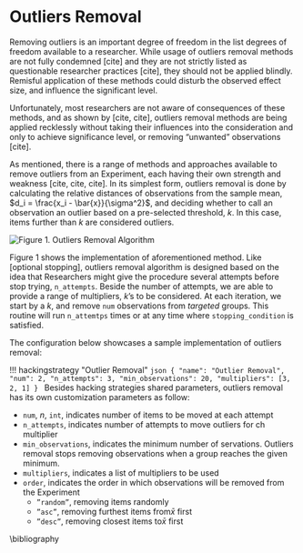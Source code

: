 # Outliers Removal

Removing outliers is an important degree of freedom in the list degrees of freedom available to a researcher. While usage of outliers removal methods are not fully condemned [cite] and they are not strictly listed as questionable researcher practices [cite], they should not be applied blindly. Remisful application of these methods could disturb the observed effect size, and influence the significant level.

Unfortunately, most researchers are not aware of consequences of these methods, and as shown by [cite, cite], outliers removal methods are being applied recklessly without taking their influences into the consideration and only to achieve significance level, or removing “unwanted” observations [cite].

As mentioned, there is a range of methods and approaches available to remove outliers from an Experiment, each having their own strength and weakness [cite, cite, cite]. In its simplest form, outliers removal is done by calculating the relative distances of observations from the sample mean, $d_i = \frac{x_i - \bar{x}}{\sigma^2}$, and deciding whether to call an observation an outlier based on a pre-selected threshold, *k*. In this case, items further than *k* are considered outliers.

![<b>Figure 1.</b> Outliers Removal Algorithm](/hacking-strategies/figures/outlier-removal.png)

Figure 1 shows the implementation of aforementioned method. Like [optional stopping], outliers removal algorithm is designed based on the idea that Researchers might give the procedure several attempts before stop trying, `n_attempts`. Beside the number of attempts, we are able to provide a range of multipliers, *k*’s to be considered. At each iteration, we start by a *k*, and remove `num` observations from *targeted* groups. This routine will run `n_attemtps` times or at any time where `stopping_condition` is satisfied.

The configuration below showcases a sample implementation of outliers removal:

!!! hackingstrategy "Outlier Removal"
	```json
	{
	  "name": "Outlier Removal",
	  "num": 2,
	  "n_attempts": 3,
	  "min_observations": 20,
	  "multipliers": [3, 2, 1]
	}
	```
Besides hacking strategies shared parameters, outliers removal has its own customization parameters as follow:

- `num`, *n*, `int`, indicates number of items to be moved at each attempt
- `n_attempts`, indicates number of attempts to move outliers for ch multiplier
- `min_observations`, indicates the minimum number of servations. Outliers removal stops removing observations when a group reaches the given minimum.
- `multipliers`, indicates a list of multipliers to be used
- `order`, indicates the order in which observations will be removed from the Experiment
	- `”random”`, removing items randomly
	- `”asc”`, removing furthest items from$\bar{x}$ first
	- `”desc”`, removing closest items to$\bar{x}$ first

\bibliography